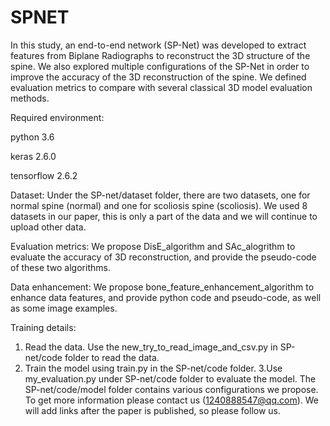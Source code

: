 # SPNET
In this study, an end-to-end network (SP-Net) was developed to extract features from Biplane Radiographs to reconstruct the 3D structure of the spine. We also explored multiple configurations of the SP-Net in order to improve the accuracy of the 3D reconstruction of the spine. We defined evaluation metrics to compare with several classical 3D model evaluation methods.


Required environment:

python 3.6

keras 2.6.0

tensorflow 2.6.2


Dataset: Under the SP-net/dataset folder, there are two datasets, one for normal spine (normal) and one for scoliosis spine (scoliosis). We used 8 datasets in our paper, this is only a part of the data and we will continue to upload other data.


Evaluation metrics: We propose DisE_algorithm and SAc_alogrithm to evaluate the accuracy of 3D reconstruction, and provide the pseudo-code of these two algorithms.


Data enhancement: We propose bone_feature_enhancement_algorithm to enhance data features, and provide python code and pseudo-code, as well as some image examples.


Training details:
1. Read the data. Use the new_try_to_read_image_and_csv.py in SP-net/code folder to read the data.
2. Train the model using train.py in the SP-net/code folder.
3.Use my_evaluation.py under SP-net/code folder to evaluate the model.
The SP-net/code/model folder contains various configurations we propose. To get more information please contact us (1240888547@qq.com). We will add links after the paper is published, so please follow us.
